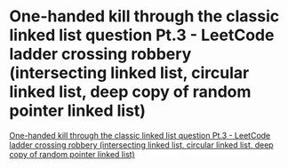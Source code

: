 # One-handed kill through the classic linked list question Pt.3 - LeetCode ladder crossing robbery (intersecting linked list, circular linked list, deep copy of random pointer linked list)
[One-handed kill through the classic linked list question Pt.3 - LeetCode ladder crossing robbery (intersecting linked list, circular linked list, deep copy of random pointer linked list)](https://aiwithcloud.com/2022/09/16/one_handed_kill_through_the_classic_linked_list_question_pt-3___leetcode_ladder_crossing_robbery_intersecting_linked_list_circular_linked_list_deep_copy_of_random_pointer_linked_list/)